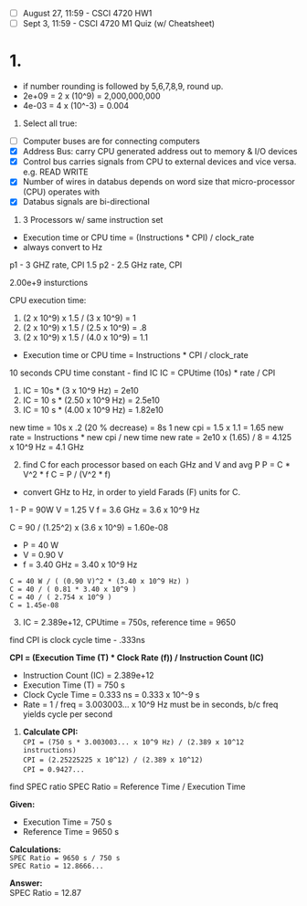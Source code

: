 - [ ] August 27, 11:59 - CSCI 4720 HW1
- [ ] Sept 3, 11:59 - CSCI 4720 M1 Quiz (w/ Cheatsheet)

# 1.
- if number rounding is followed by 5,6,7,8,9, round up.
- 2e+09 = 2 x (10^9) = 2,000,000,000
- 4e-03 = 4 x (10^-3) = 0.004

1. Select all true:
- [ ] Computer buses are for connecting computers
- [x] Address Bus: carry CPU generated address out to memory & I/O devices
- [x] Control bus carries signals from CPU to external devices and vice versa. e.g. READ WRITE
- [x] Number of wires in databus depends on word size that micro-processor (CPU) operates with
- [x] Databus signals are bi-directional 

1. 3 Processors w/ same instruction set

- Execution time or CPU time = (Instructions * CPI) / clock_rate
- always convert to Hz

p1 - 3 GHZ rate, CPI 1.5
p2 - 2.5 GHz rate, CPI 

2.00e+9 insturctions

CPU execution time:
1. (2 x 10^9) x 1.5 / (3 x 10^9) = 1
2. (2 x 10^9) x 1.5 / (2.5 x 10^9) = .8
3. (2 x 10^9) x 1.5 / (4.0 x 10^9) = 1.1

- Execution time or CPU time = Instructions * CPI / clock_rate

10 seconds CPU time constant - find IC
IC = CPUtime (10s) * rate /  CPI

1. IC = 10s * (3 x 10^9 Hz) = 2e10
2. IC = 10 s * (2.50 x 10^9 Hz) = 2.5e10
3. IC = 10 s * (4.00 x 10^9 Hz) = 1.82e10

new time = 10s x .2 (20 % decrease) = 8s
1  new cpi = 1.5 x 1.1 = 1.65
	  new rate = Instructions * new cpi / new time
	  new rate = 2e10 x (1.65) /  8 = 4.125 x 10^9 Hz = 4.1 GHz

2. find C for each processor based on each GHz and V and avg P
P = C * V^2 * f
C = P / (V^2 * f)
- convert GHz to Hz, in order to yield Farads (F) units for C.

1 -
P = 90W
V = 1.25 V
f = 3.6 GHz = 3.6 x 10^9 Hz

C = 90 / (1.25^2) x (3.6 x 10^9) =
1.60e-08

- P = 40 W
- V = 0.90 V
- f = 3.40 GHz = 3.40 x 10^9 Hz

`C = 40 W / ( (0.90 V)^2 * (3.40 x 10^9 Hz) )`  
`C = 40 / ( 0.81 * 3.40 x 10^9 )`  
`C = 40 / ( 2.754 x 10^9 )`  
`C = 1.45e-08`

3. IC = 2.389e+12, CPUtime = 750s, reference time = 9650

find CPI is clock cycle time - .333ns

**CPI = (Execution Time (T) * Clock Rate (f)) / Instruction Count (IC)**
- Instruction Count (IC) = 2.389e+12
- Execution Time (T) = 750 s
- Clock Cycle Time = 0.333 ns = 0.333 x 10^-9 s
- Rate = 1 / freq  = 3.003003... x 10^9 Hz
must be in seconds, b/c freq yields cycle per second

1. **Calculate CPI:**  
    `CPI = (750 s * 3.003003... x 10^9 Hz) / (2.389 x 10^12 instructions)`  
    `CPI = (2.25225225 x 10^12) / (2.389 x 10^12)`  
    `CPI = 0.9427...`

find SPEC ratio
SPEC Ratio = Reference Time / Execution Time

**Given:**

- Execution Time = 750 s
- Reference Time = 9650 s

**Calculations:**  
`SPEC Ratio = 9650 s / 750 s`  
`SPEC Ratio = 12.8666...`

**Answer:**  
SPEC Ratio = 12.87